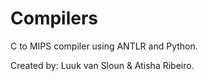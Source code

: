 # Compilers

C to MIPS compiler using ANTLR and Python.

Created by: Luuk van Sloun & Atisha Ribeiro.
